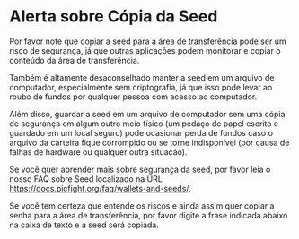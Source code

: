 # Alerta sobre Cópia da Seed

Por favor note que copiar a seed para a área de transferência pode ser um risco de segurança, já que outras aplicações podem monitorar e copiar o conteúdo da área de transferência.

Também é altamente desaconselhado manter a seed em um arquivo de computador, especialmente sem criptografia, já que isso pode levar ao roubo de fundos por qualquer pessoa com acesso ao computador.

Além disso, guardar a seed em um arquivo de computador sem uma cópia de segurança em algum outro meio físico (um pedaço de papel escrito e guardado em um local seguro) pode ocasionar perda de fundos caso o arquivo da carteira fique corrompido ou se torne indisponível (por causa de falhas de hardware ou qualquer outra situação).

Se você quer aprender mais sobre segurança da seed, por favor leia o nosso FAQ sobre Seed localizado na URL https://docs.picfight.org/faq/wallets-and-seeds/.

Se você tem certeza que entende os riscos e ainda assim quer copiar a senha para a área de transferência, por favor digite a frase indicada abaixo na caixa de texto e a seed será copiada.
